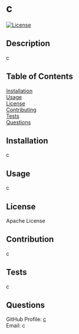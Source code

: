 
# c

[![License](https://img.shields.io/badge/License-Apache_2.0-blue.svg)](https://opensource.org/licenses/Apache-2.0)

## Description
c 

## Table of Contents
[Installation](#installation) <br >
[Usage](#usage) <br >
[License](#license) <br >
[Contributing](#Contributing) <br >
[Tests](#Tests) <br > 
[Questions](#Questions) <br >

## Installation
c

## Usage
c

## License
Apache License

## Contribution
c

## Tests
c

## Questions
GitHub Profile: [c](https://github.com/c) <br >
Email: c
